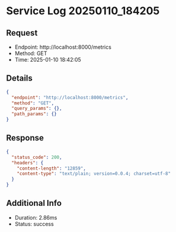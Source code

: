 # Service Log 20250110_184205

## Request
- Endpoint: http://localhost:8000/metrics
- Method: GET
- Time: 2025-01-10 18:42:05

## Details
```json
{
  "endpoint": "http://localhost:8000/metrics",
  "method": "GET",
  "query_params": {},
  "path_params": {}
}
```

## Response
```json
{
  "status_code": 200,
  "headers": {
    "content-length": "12859",
    "content-type": "text/plain; version=0.0.4; charset=utf-8"
  }
}
```

## Additional Info
- Duration: 2.86ms
- Status: success
